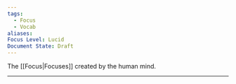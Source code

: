 ```yaml
---
tags:
  - Focus
  - Vocab
aliases: 
Focus Level: Lucid
Document State: Draft
---
```

The [[Focus|Focuses]] created by the human mind.
- - -